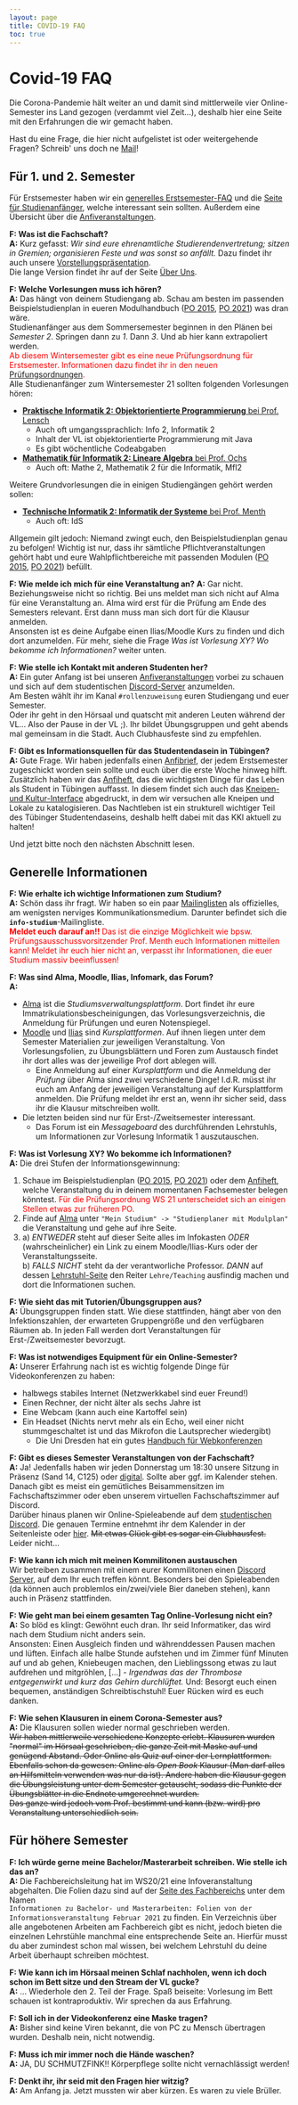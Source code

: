 ```yaml
---
layout: page
title: COVID-19 FAQ
toc: true
---
```


# Covid-19 FAQ

Die Corona-Pandemie hält weiter an und damit sind mittlerweile vier Online-Semester ins Land gezogen (verdammt viel Zeit...), deshalb hier eine Seite mit den Erfahrungen die wir gemacht haben.

Hast du eine Frage, die hier nicht aufgelistet ist oder weitergehende Fragen? Schreib' uns doch ne [Mail](mailto:fsi@fsi.uni-tuebingen.de)!

## Für 1. und 2. Semester

Für Erstsemester haben wir ein [generelles Erstsemester-FAQ](https://www.fsi.uni-tuebingen.de//infos/anfi-faq) und die [Seite für Studienanfänger](https://www.fsi.uni-tuebingen.de/infos/studienanfaenger), welche interessant sein sollten. Außerdem eine Übersicht über die [Anfiveranstaltungen](https://www.fsi.uni-tuebingen.de/anfiveranstaltungen).

**F: Was ist die Fachschaft?**<br>
**A:** Kurz gefasst: *Wir sind eure ehrenamtliche Studierendenvertretung; sitzen in Gremien; organisieren Feste und was sonst so anfällt.* Dazu findet ihr auch unsere [Vorstellungspräsentation](https://www.fsi.uni-tuebingen.de/anfip).<br>
Die lange Version findet ihr auf der Seite [Über Uns](https://www.fsi.uni-tuebingen.de/ueber-uns).

**F: Welche Vorlesungen muss ich hören?**<br>
**A:** Das hängt von deinem Studiengang ab. Schau am besten im passenden Beispielstudienplan in eueren Modulhandbuch ([PO 2015](https://uni-tuebingen.de/de/135397), [PO 2021](https://uni-tuebingen.de/de/216966)) was dran wäre.<br>
Studienanfänger aus dem Sommersemester beginnen in den Plänen bei *Semester 2*. Springen dann zu *1*. Dann *3*. Und ab hier kann extrapoliert werden.<br>
<span style="color:red">Ab diesem Wintersemester gibt es eine neue Prüfungsordnung für
Erstsemester. Informationen dazu findet ihr in den neuen
[Prüfungsordnungen](https://uni-tuebingen.de/de/176499).</span><br>
Alle Studienanfänger zum Wintersemester 21 sollten folgenden Vorlesungen hören:
* [**Praktische Informatik 2: Objektorientierte Programmierung** bei Prof. Lensch](https://uni-tuebingen.de/de/226194)
    - Auch oft umgangssprachlich: Info 2, Informatik 2
    - Inhalt der VL ist objektorientierte Programmierung mit Java
    - Es gibt wöchentliche Codeabgaben 
    <!--- Es gibt ein Diskussionsforum UND einen Discord Server-->
    <!--- Übungsgruppen und Fragestunden finden per Videokonferenz statt -->
* [**Mathematik für Informatik 2: Lineare Algebra** bei Prof. Ochs](https://mop.math.uni-tuebingen.de/teaching.shtml)
    - Auch oft: Mathe 2, Mathematik 2 für die Informatik, MfI2

Weitere Grundvorlesungen die in einigen Studiengängen gehört werden sollen:
* [**Technische Informatik 2: Informatik der Systeme** bei Prof. Menth](https://uni-tuebingen.de/de/223683)
    - Auch oft: IdS

Allgemein gilt jedoch: Niemand zwingt euch, den Beispielstudienplan genau zu befolgen! Wichtig ist nur, dass ihr sämtliche Pflichtveranstaltungen gehört habt und eure Wahlpflichtbereiche mit passenden Modulen ([PO 2015](https://uni-tuebingen.de/de/135397), [PO 2021](https://uni-tuebingen.de/de/216966)) befüllt.

**F: Wie melde ich mich für eine Veranstaltung an?**
**A:** Gar nicht. Beziehungsweise nicht so richtig. Bei uns meldet man sich nicht auf Alma
für eine Veranstaltung an. Alma wird erst für die Prüfung am Ende des Semesters relevant.
Erst dann muss man sich dort für die Klausur anmelden.<br>
Ansonsten ist es deine Aufgabe einen Ilias/Moodle Kurs zu finden und dich dort anzumelden.
Für mehr, siehe die Frage *Was ist Vorlesung XY? Wo bekomme ich Informationen?* weiter
unten.

**F: Wie stelle ich Kontakt mit anderen Studenten her?**<br>
**A:** Ein guter Anfang ist bei unseren [Anfiveranstaltungen](https://www.fsi.uni-tuebingen.de/anfiveranstaltungen) vorbei zu schauen und sich auf dem studentischen [Discord-Server](https://discord.gg/d4X2WjHWmQ) anzumelden.<br>
Am Besten wählt ihr im Kanal `#rollenzuweisung` euren Studiengang und euer Semester.<br>
Oder ihr geht in den Hörsaal und quatscht mit anderen Leuten während der VL... Also der Pause in der VL ;). Ihr bildet Übungsgruppen und geht abends mal gemeinsam in die Stadt. Auch Clubhausfeste sind zu empfehlen. 

**F: Gibt es Informationsquellen für das Studentendasein in Tübingen?**<br>
**A:** Gute Frage. Wir haben jedenfalls einen [Anfibrief](https://teri.fsi.uni-tuebingen.de/anfibrief/), der jedem Erstsemester zugeschickt worden sein sollte und euch über die erste Woche hinweg hilft. Zusätzlich haben wir das [Anfiheft](https://teri.fsi.uni-tuebingen.de/anfiheft/anfiheft-info.pdf), das die wichtigsten Dinge für das Leben als Student in Tübingen auffasst. In diesem findet sich auch das [Kneipen- und Kultur-Interface](https://kki.fsi.uni-tuebingen.de) abgedruckt, in dem wir versuchen alle Kneipen und Lokale zu katalogisieren.
Das Nachtleben ist ein strukturell wichtiger Teil des Tübinger Studentendaseins, deshalb helft dabei mit das KKI aktuell zu halten!

Und jetzt bitte noch den nächsten Abschnitt lesen.

## Generelle Informationen

**F: Wie erhalte ich wichtige Informationen zum Studium?**<br>
**A:** Schön dass ihr fragt. Wir haben so ein paar [Mailinglisten](https://www.fsi.uni-tuebingen.de/infos/maillists/) als offizielles, am wenigsten nerviges Kommunikationsmedium.
Darunter befindet sich die **`info-studium`**-Mailingliste. <br>
<span style="color: red">**Meldet euch darauf an!!** Das ist die einzige Möglichkeit wie bpsw. Prüfungsausschussvorsitzender Prof. Menth euch Informationen mitteilen kann! Meldet ihr euch hier nicht an, verpasst ihr Informationen, die euer Studium massiv beeinflussen!</span>

**F: Was sind Alma, Moodle, Ilias, Infomark, das Forum?**<br>
**A:**
* [Alma](https://alma.uni-tuebingen.de) ist die *Studiumsverwaltungsplattform*. Dort findet ihr eure Immatrikulationsbescheinigungen, das Vorlesungsverzeichnis, die Anmeldung für Prüfungen und euren Notenspiegel.
* [Moodle](https://moodle.zdv.uni-tuebingen.de) und [Ilias](https://ovidius.uni-tuebingen.de) sind *Kursplattformen*. Auf ihnen liegen unter dem Semester Materialien zur jeweiligen Veranstaltung. Von Vorlesungsfolien, zu Übungsblättern und Foren zum Austausch findet ihr dort alles was der jeweilige Prof dort ablegen will.
    * Eine Anmeldung auf einer *Kursplattform* und die Anmeldung der *Prüfung* über Alma sind zwei verschiedene Dinge! I.d.R. müsst ihr euch am Anfang der jeweiligen Veranstaltung auf der Kursplattform anmelden. Die Prüfung meldet ihr erst an, wenn ihr sicher seid, dass ihr die Klausur mitschreiben wollt.
* Die letzten beiden sind nur für Erst-/Zweitsemester interessant.
    <!--* Infomark ist die Plattform, auf der die Code-Abgaben hochgeladen werden und eure Tutoren eure Abgaben bewerten.-->
    * Das Forum ist ein *Messageboard* des durchführenden Lehrstuhls, um Informationen zur Vorlesung Informatik 1 auszutauschen.

**F: Was ist Vorlesung XY? Wo bekomme ich Informationen?**<br>
**A:** Die drei Stufen der Informationsgewinnung:
1. Schaue im Beispielstudienplan ([PO 2015](https://uni-tuebingen.de/de/135397), [PO 2021](https://uni-tuebingen.de/de/216966)) oder dem [Anfiheft](https://teri.fsi.uni-tuebingen.de/anfiheft/anfiheft-info.pdf), welche Veranstaltung du in deinem momentanen Fachsemester belegen könntest.
   <span style="color:red">Für die Prüfungsordnung WS 21 unterscheidet sich an einigen Stellen etwas zur früheren PO.</span>
2. Finde auf [Alma](https://alma.uni-tuebingen.de) unter `"Mein Studium" -> "Studienplaner mit Modulplan"` die Veranstaltung und gehe auf ihre Seite.
3. a) *ENTWEDER* steht auf dieser Seite alles im Infokasten *ODER* (wahrscheinlicher) ein Link zu einem Moodle/Ilias-Kurs oder der Veranstaltungsseite.<br>
   b) *FALLS NICHT* steht da der verantworliche Professor. *DANN* auf dessen [Lehrstuhl-Seite](https://uni-tuebingen.de/de/14097) den Reiter `Lehre/Teaching` ausfindig machen und dort die Informationen suchen.

<!--**F: Welches Format (Live(Hybrid/Zoom/Videos/...) haben die Veranstaltungen**<br>
**A:** Das hängt vollkommen vom Prof. ab. Falls es einen Live-Anteil gibt, herzlichen Glückwunsch. Nehmt den wahr!<br>
Für alle anderen. Ob asynchron per Video auf YouTube/[Timms](https://timms.uni-tuebingen.de)/sonstwo oder synchron live auf *timmscast*/Zoom/BigBlueButton/etc. liegt allein in der Hand des Dozenten. Auch ob eine Vorlesung aufgezeichnet wird oder nicht liegt allein in der Hand des Dozenten. Wir haben hierauf keinen Einfluss.-->

**F: Wie sieht das mit Tutorien/Übungsgruppen aus?**<br>
**A:** Übungsgruppen finden statt. Wie diese stattfinden, hängt aber von den Infektionszahlen, der erwarteten Gruppengröße und den verfügbaren Räumen ab. In jeden Fall werden dort Veranstaltungen für Erst-/Zweitsemester bevorzugt.

**F: Was ist notwendiges Equipment für ein Online-Semester?**<br>
**A:** Unserer Erfahrung nach ist es wichtig folgende Dinge für Videokonferenzen zu haben:
* halbwegs stabiles Internet (Netzwerkkabel sind euer Freund!)
* Einen Rechner, der nicht älter als sechs Jahre ist
* Eine Webcam (kann auch eine Kartoffel sein)
* Ein Headset (Nichts nervt mehr als ein Echo, weil einer nicht stummgeschaltet ist und das Mikrofon die Lautsprecher wiedergibt)
    * Die Uni Dresden hat ein gutes [Handbuch für Webkonferenzen](https://tu-dresden.de/studium/vor-dem-studium/uni-testen/uni-live/hinweise-zu-den-video-chats#section-1)

**F: Gibt es dieses Semester Veranstaltungen von der Fachschaft?**<br>
**A:** Ja! Jedenfalls haben wir jeden Donnerstag um 18:30 unsere Sitzung in Präsenz (Sand 14, C125) oder [digital](https://bbb.fsi.uni-tuebingen.de/b/luk-v3t-dvk). Sollte aber ggf. im Kalender stehen. Danach gibt es meist ein gemütliches Beisammensitzen im Fachschaftszimmer oder eben unserem virtuellen Fachschaftszimmer auf Discord.<br>
Darüber hinaus planen wir Online-Spieleabende auf dem [studentischen Discord](https://discord.gg/d4X2WjHWmQ). Die genauen Termine entnehmt ihr dem Kalender in der Seitenleiste <!-- Seeeitenleiste! Leeecker lecker lecker! --> oder [hier](https://cloud.fsi.uni-tuebingen.de/index.php/apps/calendar/p/e8wPTX4TBpCNpb7W/FSI). ~~Mit etwas Glück gibt es sogar ein Clubhausfest.~~ Leider nicht...
<!--Auch gibt es ein ...-->

**F: Wie kann ich mich mit meinen Kommilitonen austauschen**<br>
Wir betreiben zusammen mit einem eurer Kommilitonen einen [Discord Server](https://discord.gg/d4X2WjHWmQ), auf dem Ihr euch treffen könnt. Besonders bei den Spieleabenden (da können auch problemlos ein/zwei/viele Bier daneben stehen), kann auch in Präsenz stattfinden.

**F: Wie geht man bei einem gesamten Tag Online-Vorlesung nicht ein?**<br>
**A:** So blöd es klingt: Gewöhnt euch dran. Ihr seid Informatiker, das wird nach dem Studium nicht anders sein. <br>
Ansonsten: Einen Ausgleich finden und währenddessen Pausen machen und lüften. Einfach alle halbe Stunde aufstehen und im Zimmer fünf Minuten auf und ab gehen, Kniebeugen machen, den Lieblingssong etwas zu laut aufdrehen und mitgröhlen, […] - *Irgendwas das der Thrombose entgegenwirkt und kurz das Gehirn durchlüftet.*
Und: Besorgt euch einen bequemen, anständigen Schreibtischstuhl! Euer Rücken wird es euch danken.

**F: Wie sehen Klausuren in einem Corona-Semester aus?**<br>
**A:** Die Klausuren sollen wieder normal geschrieben werden.<br>
~~Wir haben mittlerweile verschiedene Konzepte erlebt. Klausuren wurden "normal" im Hörsaal geschrieben, die ganze Zeit mit Maske auf und genügend Abstand. Oder Online als Quiz auf einer der Lernplattformen. Ebenfalls schon da gewesen: Online als *Open Book* Klausur (Man darf alles an Hilfsmitteln verwenden was nur da ist). Andere haben die Klausur gegen die Übungsleistung unter dem Semester getauscht, sodass die Punkte der Übungsblätter in die Endnote umgerechnet wurden.<br>
Das ganze wird jedoch vom Prof. bestimmt und kann (bzw. wird) pro Veranstaltung unterschiedlich sein.~~

## Für höhere Semester

**F: Ich würde gerne meine Bachelor/Masterarbeit schreiben. Wie stelle ich das an?**<br>
**A:** Die Fachbereichsleitung hat im WS20/21 eine Infoveranstaltung abgehalten. Die Folien dazu sind auf der [Seite des Fachbereichs](https://uni-tuebingen.de/de/74351) unter dem Namen <br>
`Informationen zu Bachelor- und Masterarbeiten: Folien von der Informationsveranstaltung Februar 2021` zu finden.
Ein Verzeichnis über alle angebotenen Arbeiten am Fachbereich gibt es nicht, jedoch bieten die einzelnen Lehrstühle manchmal eine entsprechende Seite an. Hierfür musst du aber zumindest schon mal wissen, bei welchem Lehrstuhl du deine Arbeit überhaupt schreiben möchtest.

**F: Wie kann ich im Hörsaal meinen Schlaf nachholen, wenn ich doch schon im Bett sitze und den Stream der VL gucke?**<br>
**A:** ... Wiederhole den 2. Teil der Frage. Spaß beiseite: Vorlesung im Bett schauen ist kontraproduktiv. Wir sprechen da aus Erfahrung.

**F: Soll ich in der Videokonferenz eine Maske tragen?**<br>
**A:** Bisher sind keine Viren bekannt, die von PC zu Mensch übertragen wurden. Deshalb nein, nicht notwendig.

**F: Muss ich mir immer noch die Hände waschen?**<br>
**A:** JA, DU SCHMUTZFINK!! Körperpflege sollte nicht vernachlässigt werden!

**F: Denkt ihr, ihr seid mit den Fragen hier witzig?**<br>
**A:** Am Anfang ja. Jetzt mussten wir aber kürzen. Es waren zu viele Brüller.



